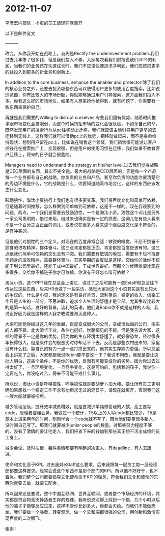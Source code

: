 # 2012-11-07

李彦宏内部信：小资的员工请现在就离开

以下是邮件全文

———

改变，从你我开始在战略上，首先是Rectify the underinvestment problem.我们过去几年掺了很多钱，但是我们投入不够，大家每次看我们财报说我们50%的利润，当我们的业务还在快速成长时，我们不应该快速追求净利润，我们应该把更多的钱投入到更多的新业务和创新上。

In addition to the core business, enhance the enabler and protector!除了我们的核心业务之外，还要去投资哪些东西可以使得用户更多的使用百度搜索，比如说浏览器，你有比较大的市场份额，你就能够通过用户引导搜索，这方面我们投入不多。你有这么好的市场地位，如果有人想来抢他抢得到，就有问题了，你需要有一些东西来保护自己。

再就是我们需要的Willing to disrupt ourselves.有些我们固有优势，随着时间推移跟市场变化会被削弱，而这个时候抗拒市场的变化会很危险，不如革自己的命，既然发现用户的搜索行为从pc往移动上迁移，我们就应该主动引导用户更早的去迁移到无线上，这样我们就可以借助pc上的优势，把移动做起来，而不是拼命维持现状，想到用户留在pc上，比如说在销售这个领域，我们销售很可能说让客户把钱花在搜索推广上，变现很强，但是用户的使用习惯在迁移，我们如果不教育客户迁移上，将来的日子就会很危险。

Managers need to understand the strategy at his/her level.过去我们觉得战略是CEO层面的东西，其实不完全是。最大的战略是CEO层面的，但是每一个产品每一个业务都有自己的战略，你负责的业务和产品，甚至你负责的功能你要清楚它的周边环境是什么，它的战略是什么，你要知道随着市场变化，这样的东西应该发生什么变化。

鼓励狼性，淘汰小资执行上我们也有很多要变革。我们将百度文化叫简单可依赖，但是随着时间推移，怎么样做到简单做到可依赖，这是不一样的。现在我观察到的问题，两点，一个我们是需要去鼓励狼性，一个是淘汰小资。狼性这个词儿是另外一家公司发明的，借过来用。借过来也确实是有一定的顾虑，这词儿在有些人看来不是一个百分之百正面的词儿，或者说在很多人看来这个跟百度文化是不符合的，是有冲突的。

但是他们对狼性的三个定义，对现在的百度非常合适：敏锐的嗅觉、不屈不挠奋不顾身的进攻精神，群体奋斗。这三点肯定都是正面，肯定都是百度应该有的。这三点跟我们简单可依赖的文化没有冲突。我们需要有敏锐的嗅觉，需要有不屈不挠奋不顾身的进攻精神，需要群体奋斗。其实早期的百度就是这样，交给你的活你不仅能干到公司里最好，还能干成中国最好，干成世界最好。而那个时候困难要比现在多很多，交给你不掉链子你才可依赖，你没有干好怎么叫可依赖？

淘汰小资，这个PPT我在总监会上讲过，讲过了之后可能有一些Estaff和总监往下传达过这些东西，后来HR也做了一些采访，感觉大家对这个小资其实是有比较大的争议的。什么是小资，我的定义是有良好背景，流利英语，稳定的收入，信奉工作只是人生的一部分，不思进取，追求个人生活的舒适才是全部。尤其争议比较大的是第一句话，良好的背景，流利的英语，他们说Robin你不就是这样的人吗，我说正好因为我是这样的人我才敢说要淘汰这种人。

大家可能觉得经过这几年的发展，百度变成很大的公司，变成很优越的公司，招来的人都不错，北大清华毕业，条件也挺好，世面都见的不错。但是我告诉大家，这样的背景不一定是你的优势，因为你的生存环境太舒适了，就好像恐龙，经过很多年长得很大，但是条件变的很恶劣时你却活不下去。反而是那些农村出来的，家里没有什么钱，靠自己的努力一点一点打拼出来的，他其实生存能力更强。所以总监会上讲完了之后，大家都跟我说Robin要不要改一下？我说不用改，我就是要让这批人明白，这些个条件，不是你的优势，反而有可能变成你的劣势。因为你过去过得太好了，一旦环境变化，一旦竞争变化，这是可怕的。包括我的孩子，我说你一定要吃苦，你没吃过苦，将来不可能干成什么事儿。

所以说，淘汰小资是呼唤狼性，呼唤狼性就是要胡萝卜加大棒。要让所有员工更明确如果想找一个稳定工作不求有功但求无过的混日子，请现在就离开，否则我们这一艘大船就要被拖垮。

减少管理层级，提升效率减员增效，就是要减少单纯做管理的人数，高工要写code，管理者要懂业务。我做过一个统计，T5以上的人写code都比较少，T5是基本上进来两年的时间，刚刚学会一个code就不写了，因为他们要带很多新人，没时间自己写了。那我们就要减少junior people的数量。对那些努力程度不够的、没有了激情的要让他走人，我们把省下来的钱加到那些真正想干活出成绩的员工身上。

减少会议，及时拍板，每件事情都要有明确的决策人，有deadline，有人去跟进。

使命和文化高于KPI。过去我对eStaff这么要求，后来我跟每一层员工每一层经理部都要这样要求。经常会说这个东西不是那个部门的KPI，所以他不好好干，也不着急。我们整个公司都要倡导文化使命高于KPI的理念，符合我们文化和使命的东西你就要去做，就要去配合。

所以回来还是要说，整个中国互联网、世界互联网，或者整个市场经济的环境，其实都是符合物竞天择适者生存的规律。我听说恐龙脚上踩到一个瓢，几个小时以后他的脑子才能够反应过来，这样不管你长到多大，你都会灭绝。而我们不能做恐龙，我们要做一个强者，转变观念，做一个云和端都很强的公司，用创新和激情实现百度的二次腾飞。

谢谢！
